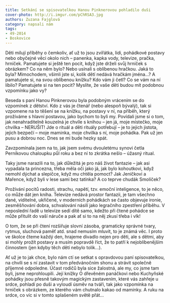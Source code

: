 ```yaml
---
title: Setkání se spisovatelkou Hanou Pinknerovou pohladilo duši
cover-photo: http://i.imgur.com/pChRSA3.jpg
authors: Zuzana Fajglová 
category: napsali nám
tags: 
- 49-2014
- Boskovice
---
```

Děti milují příběhy o čemkoliv, ať už to jsou zvířátka, lidi, pohádkové postavy nebo obyčejné věci okolo nich – panenka, kapka vody, televize, pračka, hrníček. Pamatujete si ještě ten pocit, když jste drželi svůj hrníček s obrázkem? Co na něm bylo? Nebo usínali s oblíbenou hračkou. Jaká to byla? Mimochodem, všimli jste si, kolik dětí nedává hračkám jména…? A pamatujete si, na svou oblíbenou knížku? Kdo vám ji četl? Co se vám na ní líbilo? Pamatujete si na ten pocit? Myslíte, že vaše děti budou mít podobnou vzpomínku jako vy?

Beseda s paní Hanou Pinknerovou  byla podobným vrácením se do vzpomínek z dětství. Kdo z vás je čtenář (nebo alespoň bývalý), tak si vzpomene na to těšení se na knížku, na postavy v ní, na příběh, který prožíváme s hlavní postavou, jako bychom to byli my. Povídali jsme si o tom, jak nenahraditelně kouzelná je chvíle s knihou – jen já, moje místečko, moje chvilka – NERUŠIT! Jde o rituál a děti rituály potřebují – je to jejich jistota, jejich bezpečí – moje maminka, moje chvilka s ní, moje pohádka. Pak už jen pusu a dobrou noc. Dnes se mi bude hezky spát.

Zavzpomínala jsem na to, jak jsem svému dvouletému synovi četla Perníkovou chaloupku půl roku a bez ní to zkrátka nešlo – úžasný ritual.

Taky jsme narazili na to, jak důležitá je pro náš život fantazie – jak asi vypadala ta princezna, třeba měla oči jako já, jak bylo kohoutkovi, když nemohl dýchat a slepičce, když mu chtěla pomoct? Jak Jeníčkovi a Mařence, když byli v lese sami bez tatínka? A co teprve chudák Smolíček?

Prožívání pocitů radosti, strachu, napětí, tzv. emoční  inteligence, to je něco, co může dát jen  kniha. Televize nedává prostor fantazii, je tam všechno dané, viditelné, ukřičené, v moderních pohádkách se často objevuje ironie, zesměšňování dobra, schvalování násilí jako legračního zpestření příběhu. V neposlední řadě u televize sedí dítě samo, kdežto při čtené pohádce se může přitulit do vaší náruče a pak ať si to na něj zkusí třeba i vlk!

O tom, že se při čtení rozšiřuje slovní zásoba, gramaticky správné tvary, rytmus, sluchová paměť atd. snad nemusím mluvit, to je známá věc. I proto ve školce čteme každý den, hrajeme divadlo nejen pro děti, ale s dětmi, aby si mohly prožít postavy a musím popravdě říct, že to patří k nejoblíbenějším činnostem (jen kdyby těch dětí nebylo tolik…). 

Ať už je to jak chce, bylo nám ctí se setkat s opravdovou paní spisovatelkou, na chvíli se s ní zastavit v tom předvánočním shonu a strávit společně příjemné odpoledne. Účast rodičů byla sice žalostná, ale my, co jsme tam byli, jsme neprohloupili. Její knížky O dřevěném panáčkovi nebo Kuchyňské pohádky jsou přesně takovým magickým zastavením, které vás zahřeje u srdce, pohladí po duši a vyloudí úsměv na tváři, tak jako vzpomínka na hrníček s obrázkem, ze kterého vám chutnalo kakao od maminky. A ruku na srdce, co víc si v tomto splašeném světě přát…



